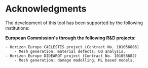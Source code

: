 # Acknowledgments

The development of this tool has been supported by the following institutions:
                
**European Commission's through the following R&D projects:**

	- Horizon Europe CAELESTIS project (Contract No. 101056886)
		- Mesh generation; material defects; UQ analysis.
	- Horizon Europe DIDEAROT project (Contract No. 101056682)
		- Mesh generation; damage modelling; ML based models.
